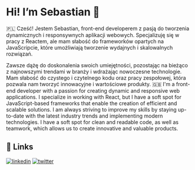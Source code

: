 # Hi! I’m Sebastian 👋

🇵🇱 Cześć! Jestem Sebastian, front-end developerem z pasją do tworzenia dynamicznych i responsywnych aplikacji webowych. Specjalizuję się w pracy z Reactem, ale mam słabość do frameworków opartych na JavaScripcie, które umożliwiają tworzenie wydajnych i skalowalnych rozwiązań.

Zawsze dążę do doskonalenia swoich umiejętności, pozostając na bieżąco z najnowszymi trendami w branży i wdrażając nowoczesne technologie. Mam słabość do czystego i czytelnego kodu oraz pracy zespołowej, która pozwala nam tworzyć innowacyjne i wartościowe produkty.
🇬🇧 I'm a front-end developer with a passion for creating dynamic and responsive web applications. I specialize in working with React, but I have a soft spot for JavaScript-based frameworks that enable the creation of efficient and scalable solutions.
I am always striving to improve my skills by staying up-to-date with the latest industry trends and implementing modern technologies. I have a soft spot for clean and readable code, as well as teamwork, which allows us to create innovative and valuable products.

## 🔗 Links
[![linkedin](https://img.shields.io/badge/linkedin-0A66C2?style=for-the-badge&logo=linkedin&logoColor=white)](https://www.linkedin.com/in/sebastian-cwirko/)    [![twitter](https://img.shields.io/badge/twitter-1DA1F2?style=for-the-badge&logo=twitter&logoColor=white)](https://x.com/CwirkoSebastian)

